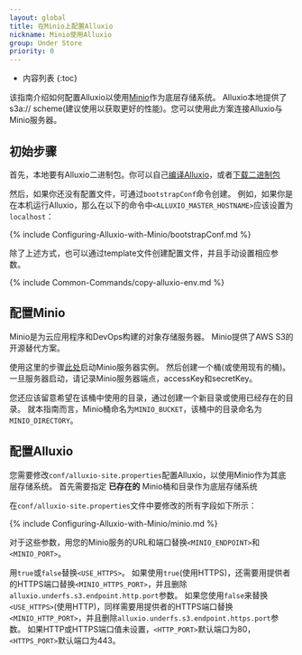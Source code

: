 ```yaml
---
layout: global
title: 在Minio上配置Alluxio
nickname: Minio使用Alluxio
group: Under Store
priority: 0
---
```


* 内容列表
{:toc}

该指南介绍如何配置Alluxio以使用[Minio](https://minio.io/)作为底层存储系统。
Alluxio本地提供了s3a:// scheme(建议使用以获取更好的性能)。您可以使用此方案连接Alluxio与Minio服务器。

## 初始步骤

首先，本地要有Alluxio二进制包。你可以自己[编译Alluxio](Building-Alluxio-Master-Branch.html)，或者[下载二进制包](Running-Alluxio-Locally.html)

然后，如果你还没有配置文件，可通过`bootstrapConf`命令创建。
例如，如果你是在本机运行Alluxio，那么在以下的命令中`<ALLUXIO_MASTER_HOSTNAME>`应该设置为`localhost`：

{% include Configuring-Alluxio-with-Minio/bootstrapConf.md %}

除了上述方式，也可以通过template文件创建配置文件，并且手动设置相应参数。

{% include Common-Commands/copy-alluxio-env.md %}

## 配置Minio

Minio是为云应用程序和DevOps构建的对象存储服务器。 Minio提供了AWS S3的开源替代方案。

使用这里的步骤[此处](http://docs.minio.io/docs/minio-quickstart-guide)启动Minio服务器实例。
然后创建一个桶(或使用现有的桶)。一旦服务器启动，请记录Minio服务器端点，accessKey和secretKey。

您还应该留意希望在该桶中使用的目录，通过创建一个新目录或使用已经存在的目录。
就本指南而言，Minio桶命名为`MINIO_BUCKET`，该桶中的目录命名为`MINIO_DIRECTORY`。

## 配置Alluxio

您需要修改`conf/alluxio-site.properties`配置Alluxio，以使用Minio作为其底层存储系统。
首先需要指定 **已存在的** Minio桶和目录作为底层存储系统

在`conf/alluxio-site.properties`文件中要修改的所有字段如下所示：

{% include Configuring-Alluxio-with-Minio/minio.md %}

对于这些参数，用您的Minio服务的URL和端口替换`<MINIO_ENDPOINT>`和`<MINIO_PORT>`。

用`true`或`false`替换`<USE_HTTPS>`。
如果使用`true`(使用HTTPS)，还需要用提供者的HTTPS端口替换`<MINIO_HTTPS_PORT>`，并且删除`alluxio.underfs.s3.endpoint.http.port`参数。
如果您使用`false`来替换`<USE_HTTPS>`(使用HTTP)，同样需要用提供者的HTTPS端口替换`<MINIO_HTTP_PORT>`，并且删除`alluxio.underfs.s3.endpoint.https.port`参数。
如果HTTP或HTTPS端口值未设置，`<HTTP_PORT>`默认端口为80，`<HTTPS_PORT>`默认端口为443。
